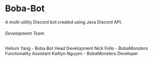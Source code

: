 # Boba-Bot
A multi-utility Discord bot created using Java Discord API.

###### Development Team
Helium Yang - Boba Bot Head Development
Nick Follo - BobaMonsters Functionality Assistant
Kaitlyn Nguyen - BobaMonsters Developer
